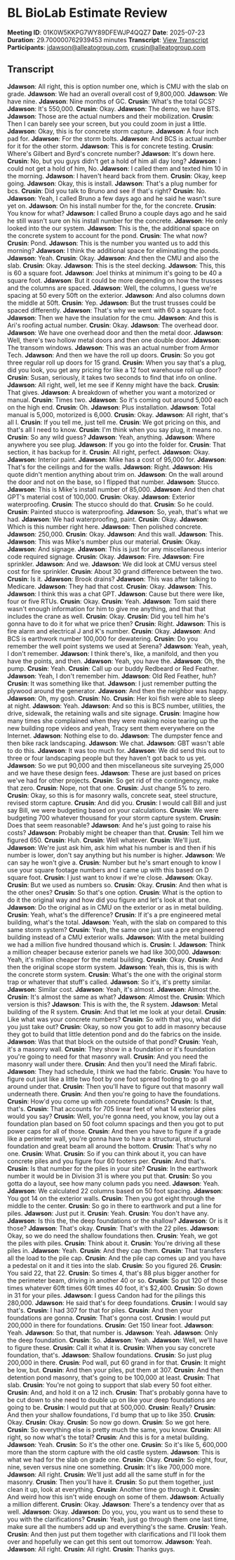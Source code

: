 # BL BioLab Estimate Review
**Meeting ID**: 01K0W5KKPG7WY89DFEWJP4QQZ7
**Date**: 2025-07-23
**Duration**: 29.700000762939453 minutes
**Transcript**: [View Transcript](https://app.fireflies.ai/view/01K0W5KKPG7WY89DFEWJP4QQZ7)
**Participants**: jdawson@alleatogroup.com, crusin@alleatogroup.com

## Transcript
**Jdawson**: All right, this is option number one, which is CMU with the slab on grade.
**Jdawson**: We had an overall overall cost of 9,800,000.
**Jdawson**: We have nine.
**Jdawson**: Nine months of GC.
**Crusin**: What's the total GCS?
**Jdawson**: It's 550,000.
**Crusin**: Okay.
**Jdawson**: The demo, we have BTS.
**Jdawson**: Those are the actual numbers and their mobilization.
**Crusin**: Then I can barely see your screen, but you could zoom in just a little.
**Jdawson**: Okay, this is for concrete storm capture.
**Jdawson**: A four inch pad for.
**Jdawson**: For the storm bolts.
**Jdawson**: And BCS is actual number for it for the other storm.
**Jdawson**: This is for concrete testing.
**Crusin**: Where's Gilbert and Byrd's concrete number?
**Jdawson**: It's down here.
**Crusin**: No, but you guys didn't get a hold of him all day long?
**Jdawson**: I could not get a hold of him, No.
**Jdawson**: I called them and texted him 10 in the morning.
**Jdawson**: I haven't heard back from them.
**Crusin**: Okay, keep going.
**Jdawson**: Okay, this is install.
**Jdawson**: That's a plug number for bcs.
**Crusin**: Did you talk to Bruno and see if that's right?
**Crusin**: No.
**Jdawson**: Yeah, I called Bruno a few days ago and he said he wasn't sure yet on.
**Jdawson**: On his install number for the, for the concrete.
**Crusin**: You know for what?
**Jdawson**: I called Bruno a couple days ago and he said he still wasn't sure on his install number for the concrete.
**Jdawson**: He only looked into the our system.
**Jdawson**: This is the, the additional space on the concrete system to account for the pond.
**Crusin**: The what now?
**Crusin**: Pond.
**Jdawson**: This is the number you wanted us to add this morning?
**Jdawson**: I think the additional space for eliminating the ponds.
**Jdawson**: Yeah.
**Crusin**: Okay.
**Jdawson**: And then the CMU and also the slab.
**Crusin**: Okay.
**Jdawson**: This is the steel decking.
**Jdawson**: This, this is 60 a square foot.
**Jdawson**: Joel thinks at minimum it's going to be 40 a square foot.
**Jdawson**: But it could be more depending on how the trusses and the columns are spaced.
**Jdawson**: Well, the columns, I guess we're spacing at 50 every 50ft on the exterior.
**Jdawson**: And also columns down the middle at 50ft.
**Crusin**: Yep.
**Jdawson**: But the trust trusses could be spaced differently.
**Jdawson**: That's why we went with 60 a square foot.
**Jdawson**: Then we have the insulation for the cmu.
**Jdawson**: And this is Ari's roofing actual number.
**Crusin**: Okay.
**Jdawson**: The overhead door.
**Jdawson**: We have one overhead door and then the metal door.
**Jdawson**: Well, there's two hollow metal doors and then one double door.
**Jdawson**: The transom windows.
**Jdawson**: This was an actual number from Armor Tech.
**Jdawson**: And then we have the roll up doors.
**Crusin**: So you got three regular roll up doors for 15 grand.
**Crusin**: When you say that's a plug, did you look, you get any pricing for like a 12 foot warehouse roll up door?
**Crusin**: Susan, seriously, it takes two seconds to find that info on online.
**Jdawson**: All right, well, let me see if Kenny might have the back.
**Crusin**: That gives.
**Jdawson**: A breakdown of whether you want a motorized or manual.
**Crusin**: Times two.
**Jdawson**: So it's coming out around 5,000 each on the high end.
**Crusin**: Oh.
**Jdawson**: Plus installation.
**Jdawson**: Total manual is 5,000, motorized is 6,000.
**Crusin**: Okay.
**Jdawson**: All right, that's all I.
**Crusin**: If you tell me, just tell me.
**Crusin**: We got pricing on this, and that's all I need to know.
**Crusin**: I'm think when you say plug, it means no.
**Crusin**: So any wild guess?
**Jdawson**: Yeah, anything.
**Jdawson**: Where anywhere you see plug.
**Jdawson**: If you go into the folder for.
**Crusin**: That section, it has backup for it.
**Crusin**: All right, perfect.
**Jdawson**: Okay.
**Jdawson**: Interior paint.
**Jdawson**: Mike has a cost of 95,000 for.
**Jdawson**: That's for the ceilings and for the walls.
**Jdawson**: Right.
**Jdawson**: His quote didn't mention anything about trim on.
**Jdawson**: On the wall around the door and not on the base, so I flipped that number.
**Jdawson**: Stucco.
**Jdawson**: This is Mike's install number of 85,000.
**Jdawson**: And then chat GPT's material cost of 100,000.
**Crusin**: Okay.
**Jdawson**: Exterior waterproofing.
**Crusin**: The stucco should do that.
**Crusin**: So he could.
**Crusin**: Painted stucco is waterproofing.
**Jdawson**: So, yeah, that's what we had.
**Jdawson**: We had waterproofing, paint.
**Crusin**: Okay.
**Jdawson**: Which is this number right here.
**Jdawson**: Then polished concrete.
**Jdawson**: 250,000.
**Crusin**: Okay.
**Jdawson**: And this wall.
**Jdawson**: This.
**Jdawson**: This was Mike's number plus our material.
**Crusin**: Okay.
**Jdawson**: And signage.
**Jdawson**: This is just for any miscellaneous interior code required signage.
**Crusin**: Okay.
**Jdawson**: Fire.
**Jdawson**: Fire sprinkler.
**Jdawson**: And we.
**Jdawson**: We did look at CMU versus steel cost for fire sprinkler.
**Crusin**: About 30 grand difference between the two.
**Crusin**: Is it.
**Jdawson**: Brook drains?
**Jdawson**: This was after talking to Medicare.
**Jdawson**: They had that cost.
**Crusin**: Okay.
**Jdawson**: This.
**Jdawson**: I think this was a chat GPT.
**Jdawson**: Cause but there were like, four or five RTUs.
**Crusin**: Okay.
**Crusin**: Yeah.
**Jdawson**: Tom said there wasn't enough information for him to give me anything, and that that includes the crane as well.
**Crusin**: Okay.
**Crusin**: Did you tell him he's gonna have to do it for what we price then?
**Crusin**: Right.
**Jdawson**: This is fire alarm and electrical J and K's number.
**Crusin**: Okay.
**Jdawson**: And BCS is earthwork number 100,000 for dewatering.
**Crusin**: Do you remember the well point systems we used at Serena?
**Jdawson**: Yeah, yeah, I don't remember.
**Jdawson**: I think there's, like, a manifold, and then you have the points, and then.
**Jdawson**: Yeah, you have the.
**Jdawson**: Oh, the pump.
**Crusin**: Yeah.
**Crusin**: Call up our buddy Redbeard or Red Feather.
**Jdawson**: Yeah, I don't remember him.
**Jdawson**: Old Red Feather, huh?
**Crusin**: It was something like that.
**Jdawson**: I just remember putting the plywood around the generator.
**Jdawson**: And then the neighbor was happy.
**Jdawson**: Oh, my gosh.
**Crusin**: No.
**Crusin**: Her koi fish were able to sleep at night.
**Jdawson**: Yeah.
**Jdawson**: And so this is BCS number, utilities, the drive, sidewalk, the retaining walls and site signage.
**Crusin**: Imagine how many times she complained when they were making noise tearing up the new building rope videos and yeah, Tracy sent them everywhere on the Internet.
**Jdawson**: Nothing else to do.
**Jdawson**: The dumpster fence and then bike rack landscaping.
**Jdawson**: We chat.
**Jdawson**: GBT wasn't able to do this.
**Jdawson**: It was too much for.
**Jdawson**: We did send this out to three or four landscaping people but they haven't got back to us yet.
**Jdawson**: So we put 90,000 and then miscellaneous site surveying 25,000 and we have these design fees.
**Jdawson**: These are just based on prices we've had for other projects.
**Crusin**: So get rid of the contingency, make that zero.
**Crusin**: Nope, not that one.
**Crusin**: Just change 5% to zero.
**Crusin**: Okay, so this is for masonry walls, concrete seat, steel structure, revised storm capture.
**Crusin**: And did you.
**Crusin**: I would call Bill and just say Bill, we were budgeting based on your calculations.
**Crusin**: We were budgeting 700 whatever thousand for your storm capture system.
**Crusin**: Does that seem reasonable?
**Jdawson**: And he's just going to raise his costs?
**Jdawson**: Probably might be cheaper than that.
**Crusin**: Tell him we figured 650.
**Crusin**: Huh.
**Crusin**: Well whatever.
**Crusin**: We'll just.
**Jdawson**: We're just ask him, ask him what his number is and then if his number is lower, don't say anything but his number is higher.
**Jdawson**: We can say he won't give a.
**Crusin**: Number but he's smart enough to know I use your square footage numbers and I came up with this based on D square foot.
**Crusin**: I just want to know if we're close.
**Jdawson**: Okay.
**Crusin**: But we used as numbers so.
**Crusin**: Okay.
**Crusin**: And then what is the other ones?
**Crusin**: So that's one option.
**Crusin**: What is the option to do it the original way and how did you figure and let's look at that one.
**Jdawson**: Do the original as in CMU on the exterior or as in metal building.
**Crusin**: Yeah, what's the difference?
**Crusin**: If it's a pre engineered metal building, what's the total.
**Jdawson**: Yeah, with the slab on compared to this same storm system?
**Crusin**: Yeah, the same one just use a pre engineered building instead of a CMU exterior walls.
**Jdawson**: With the metal building we had a million five hundred thousand which is.
**Crusin**: I.
**Jdawson**: Think a million cheaper because exterior panels we had like 300,000.
**Jdawson**: Yeah, it's million cheaper for the metal building.
**Crusin**: Okay.
**Crusin**: And then the original scope storm system.
**Jdawson**: Yeah, this is, this is with the concrete storm system.
**Crusin**: What's the one with the original storm trap or whatever that stuff's called.
**Jdawson**: So it's, it's pretty similar.
**Jdawson**: Similar cost.
**Jdawson**: Yeah, it's almost.
**Jdawson**: Almost the.
**Crusin**: It's almost the same as what?
**Jdawson**: Almost the.
**Crusin**: Which version is this?
**Jdawson**: This is with the, the R system.
**Jdawson**: Metal building of the R system.
**Crusin**: And that let me look at your detail.
**Crusin**: Like what was your concrete numbers?
**Crusin**: So with that you, what did you just take out?
**Crusin**: Okay, so now you got to add in masonry because they got to build that little detention pond and do the fabrics on the inside.
**Jdawson**: Was that that block on the outside of that pond?
**Crusin**: Yeah, it's a masonry wall.
**Crusin**: They show in a foundation or it's foundation you're going to need for that masonry wall.
**Crusin**: And you need the masonry wall under there.
**Crusin**: And then you'll need the Mirafi fabric.
**Jdawson**: They had schedule, I think we had the fabric.
**Crusin**: You have to figure out just like a little two foot by one foot spread footing to go all around under that.
**Crusin**: Then you'll have to figure out that masonry wall underneath there.
**Crusin**: And then you're going to have the foundations.
**Crusin**: How'd you come up with concrete foundations?
**Crusin**: Is that, that's.
**Crusin**: That accounts for 705 linear feet of what 14 exterior piles would you say?
**Crusin**: Well, you're gonna need, you know, you lay out a foundation plan based on 50 foot column spacings and then you got to put power caps for all of those.
**Crusin**: And then you have to figure if a grade like a perimeter wall, you're gonna have to have a structural, structural foundation and great beam all around the bottom.
**Crusin**: That's why no one.
**Crusin**: What.
**Crusin**: So if you can think about it, you can have concrete piles and you figure four 60 footers per.
**Crusin**: And that's.
**Crusin**: Is that number for the piles in your site?
**Crusin**: In the earthwork number it would be in Division 31 is where you put that.
**Crusin**: So you gotta do a layout, see how many column pads you need.
**Jdawson**: Yeah.
**Jdawson**: We calculated 22 columns based on 50 foot spacing.
**Jdawson**: You got 14 on the exterior walls.
**Crusin**: Then you got eight through the middle to the center.
**Crusin**: So go in there to earthwork and put a line for piles.
**Jdawson**: Just put it.
**Crusin**: Yeah.
**Crusin**: You don't have any.
**Jdawson**: Is this the, the deep foundations or the shallow?
**Jdawson**: Or is it those?
**Jdawson**: That's okay.
**Crusin**: That's with the 22 piles.
**Jdawson**: Okay, so we do need the shallow foundations then.
**Crusin**: Yeah, we got the piles with piles.
**Crusin**: Think about it.
**Crusin**: You're driving all these piles in.
**Jdawson**: Yeah.
**Crusin**: And they cap them.
**Crusin**: That transfers all the load to the pile cap.
**Crusin**: And the pile cap comes up and you have a pedestal on it and it ties into the slab.
**Crusin**: So you figured 26.
**Crusin**: You said 22, that 22.
**Crusin**: So times 4, that's 88 plus bigger another for the perimeter beam, driving in another 40 or so.
**Crusin**: So put 120 of those times whatever 60ft times 60ft times 40 foot, it's $2,400.
**Crusin**: So down in 31 for your piles.
**Jdawson**: I guess Candon had for the pilings this 280,000.
**Jdawson**: He said that's for deep foundations.
**Crusin**: I would say that's.
**Crusin**: I had 307 for that for piles.
**Crusin**: And then your foundations are gonna.
**Crusin**: That's gonna cost.
**Crusin**: I would put 200,000 in there for foundations.
**Crusin**: Get 150 linear foot.
**Jdawson**: Yeah.
**Jdawson**: So that, that number is.
**Jdawson**: Yeah.
**Jdawson**: Only the deep foundation.
**Crusin**: So.
**Jdawson**: Yeah.
**Jdawson**: Well, we'll have to figure these.
**Crusin**: Call it what it is.
**Crusin**: When you say concrete foundation, that's.
**Jdawson**: Shallow foundations.
**Crusin**: So just plug 200,000 in there.
**Crusin**: Pod wall, put 60 grand in for that.
**Crusin**: It might be low, but.
**Crusin**: And then your piles, put them at 307.
**Crusin**: And then detention pond masonry, that's going to be 100,000 at least.
**Crusin**: That slab.
**Crusin**: You're not going to support that slab every 50 foot either.
**Crusin**: And, and hold it on a 12 inch.
**Crusin**: That's probably gonna have to be cut down to she need to double up on like your deep foundations are going to be.
**Crusin**: I would put that at 500,000.
**Crusin**: Really?
**Crusin**: And then your shallow foundations, I'd bump that up to like 350.
**Crusin**: Okay.
**Crusin**: Okay.
**Crusin**: So now go down.
**Crusin**: So we got here.
**Crusin**: So everything else is pretty much the same, you know.
**Crusin**: All right, so now what's the total?
**Crusin**: And this is for a metal building.
**Jdawson**: Yeah.
**Crusin**: So it's the other one.
**Crusin**: So it's like 5, 600,000 more than the storm capture with the old castle system.
**Jdawson**: This is what we had for the slab on grade one.
**Crusin**: Okay.
**Crusin**: So eight, four, nine, seven versus nine one something.
**Crusin**: It's like 700,000 more.
**Jdawson**: All right.
**Crusin**: We'll just add all the same stuff in for the masonry.
**Crusin**: Then you'll have it.
**Crusin**: So put them together, just clean it up, look at everything.
**Crusin**: Another time go through it.
**Crusin**: And weird how this isn't wide enough on some of them.
**Jdawson**: Actually a million different.
**Crusin**: Okay.
**Jdawson**: There's a tendency over that as well.
**Jdawson**: Okay.
**Jdawson**: Do you, you, you want us to send these to you with the clarifications?
**Crusin**: Yeah, just go through them one last time, make sure all the numbers add up and everything's the same.
**Crusin**: Yeah.
**Crusin**: And then just put them together with clarifications and I'll look them over and hopefully we can get this sent out tomorrow.
**Jdawson**: Yeah.
**Jdawson**: All right.
**Crusin**: All right.
**Crusin**: Thanks guys.